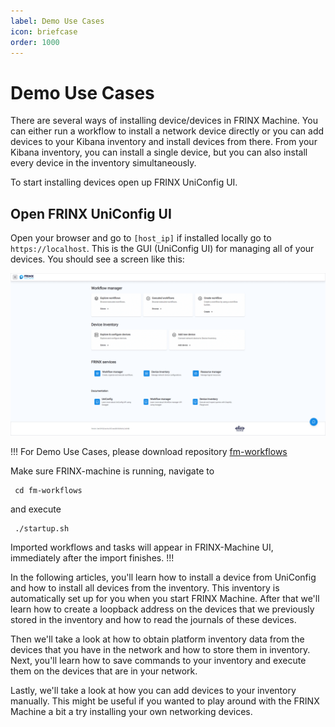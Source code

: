 ```yaml
---
label: Demo Use Cases
icon: briefcase
order: 1000
---
```


# Demo Use Cases

There are several ways of installing device/devices in FRINX Machine. You
can either run a workflow to install a network device directly or you can
add devices to your Kibana inventory and install devices from there. From
your Kibana inventory, you can install a single device, but you can also
install every device in the inventory simultaneously.

To start installing devices open up FRINX UniConfig UI.

## Open FRINX UniConfig UI

Open your browser and go to `[host_ip]` if installed locally go to
`https://localhost`. This is the GUI (UniConfig UI) for managing all of
your devices. You should see a screen like this:

[![FM 2.0 Dashboard](fm2.0_dashboard.png)](fm2.0_dashboard.png)

!!!
For Demo Use Cases, please download repository [fm-workflows](https://github.com/FRINXio/fm-workflows)

Make sure FRINX-machine is running, navigate to

```
 cd fm-workflows
```

and execute

```
 ./startup.sh
```

Imported workflows and tasks will appear in FRINX-Machine UI,
immediately after the import finishes.
!!!

In the following articles, you'll learn how to install a device from
UniConfig and how to install all devices from the inventory. This
inventory is automatically set up for you when you start FRINX Machine.
After that we'll learn how to create a loopback address on the devices
that we previously stored in the inventory and how to read the journals
of these devices.

Then we'll take a look at how to obtain platform inventory data from the
devices that you have in the network and how to store them in inventory.
Next, you'll learn how to save commands to your inventory and execute
them on the devices that are in your network.

Lastly, we'll take a look at how you can add devices to your inventory
manually. This might be useful if you wanted to play around with the
FRINX Machine a bit a try installing your own networking devices.